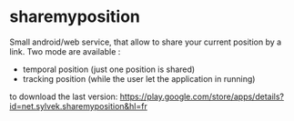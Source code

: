 sharemyposition
===============

Small android/web service, that allow to share your current position by a link. 
Two mode are available :
- temporal position (just one position is shared)
- tracking position (while the user let the application in running)

to download the last version: https://play.google.com/store/apps/details?id=net.sylvek.sharemyposition&hl=fr